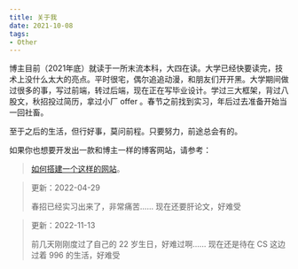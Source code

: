 ```yaml
---
title: 关于我
date: 2021-10-08
tags:
- Other
---
```


博主目前（2021年底）就读于一所末流本科，大四在读。大学已经快要读完，技术上没什么太大的亮点。平时很宅，偶尔追追动漫，和朋友们开开黑。大学期间做过很多的事，写过前端，转过后端，现在正在写毕业设计。学过三大框架，背过八股文，秋招投过简历，拿过小厂 offer 。春节之前找到实习，年后过去准备开始当一回社畜。

至于之后的生活，但行好事，莫问前程。只要努力，前途总会有的。

如果你也想要开发出一款和博主一样的博客网站，请参考：

> [如何搭建一个这样的网站](https://realBeBetter.github.io/blog/docs/other)。

> 更新：2022-04-29
>
> 春招已经实习出来了，非常痛苦......
> 现在还要肝论文，好难受

> 更新：2022-11-13
>
> 前几天刚刚度过了自己的 22 岁生日，好难过啊......
> 现在还是待在 CS 这边过着 996 的生活，好难受
